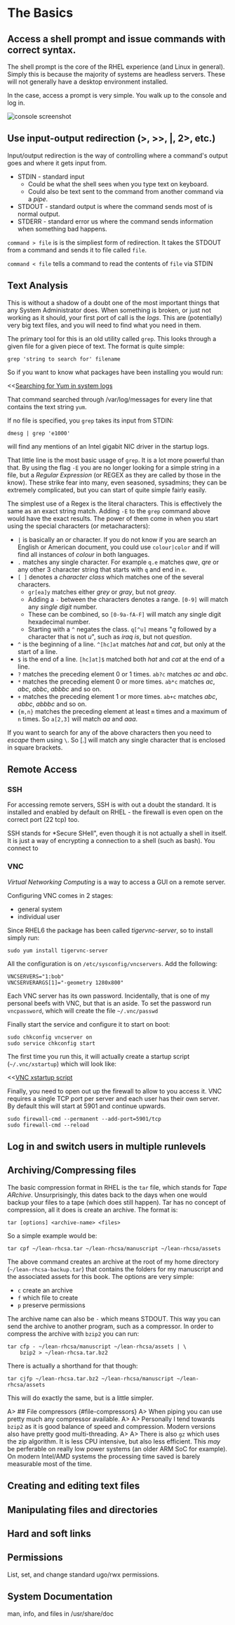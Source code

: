 # The Basics

## Access a shell prompt and issue commands with correct syntax.
The shell prompt is the core of the RHEL experience (and Linux in general). Simply this is because the majority of systems are headless servers. These will not generally have a desktop environment installed.

In the case, access a prompt is very simple. You walk up to the console and log in.

![console screenshot](images/console-screenshot.png)

## Use input-output redirection (>, >>, |, 2>, etc.)
Input/output redirection is the way of controlling where a command's output goes and where it gets input from. 

* STDIN - standard input
  * Could be what the shell sees when you type text on keyboard.
  * Could also be text sent to the command from another command via a _pipe_.
* STDOUT - standard output is where the command sends most of is normal output.
* STDERR - standard error us where the command sends information when something bad happens.


`command > file` is is the simpliest form of redirection. It takes the STDOUT from a command and sends it to file called `file`.

`command < file` tells a command to read the contents of `file` via STDIN

## Text Analysis

This is without a shadow of a doubt one of the most important things that any System Administrator does. When something is broken, or just not working as it should, your first port of call is the _logs_. This are (potentially) very big text files, and you will need to find what you need in them.

The primary tool for this is an old utility called `grep`. This looks through a given file for a given piece of text. The format is quite simple:

```
grep 'string to search for' filename
```

So if you want to know what packages have been installing you would run:

<<[Searching for Yum in system logs](code/grep-yum.txt)

That command searched through /var/log/messages for every line that contains the text string `yum`.

If no file is specified, you `grep` takes its input from STDIN:

```
dmesg | grep 'e1000'
```

will find any mentions of an Intel gigabit NIC driver in the startup logs.

That little line is the most basic usage of `grep`. It is a lot more powerful than that. By using the flag `-E` you are no longer looking for a simple string in a file, but a _Regular Expression_ (or REGEX as they are called by those in the know). These strike fear into many, even seasoned, sysadmins; they can be extremely complicated, but you can start of quite simple fairly easily.

The simplest use of a Regex is the literal characters. This is effectively the same as an exact string match. Adding `-E` to the `grep` command above would have the exact results. The power of them come in when you start using the special characters (or metacharacters):

  * `|` is basically an *or* character. If you do not know if you are search an English or American document, you could use `colour|color` and if will find all instances of  *colour* in both languages.
  * `.` matches any single character. For example `q.e` matches *qwe*, *qre* or any other 3 character string that starts with `q` and end in `e`.
  * `[ ]` denotes a _character class_ which matches one of the several characters.
    * `gr[ea]y` matches either *grey* or *gray*, but not *greay*.
    * Adding a `-` between the characters denotes a range. `[0-9]` will match any *single digit* number.
    * These can be combined, so `[0-9a-fA-F]` will match any single digit hexadecimal number.
    * Starting with a `^` negates the class. `q[^u]` means "*q* followed by a character that is not *u*", such as *iraq is*, but not *question*.
  *  `^` is the beginning of a line. `^[hc]at` matches *hat* and *cat*, but only at the start of a line.
  * `$` is the end of a line. `[hc]at]$` matched both *hat* and *cat* at the end of a line.
  * `?` matches the preceding element 0 or 1 times. `ab?c` matches *ac* and *abc*. 
  * `*` matches the preceding element 0 or more times. `ab*c` matches *ac*, *abc*, *abbc*, *abbbc* and so on.
  * `+` matches the preceding element 1 or more times. `ab+c` matches *abc*, *abbc*, *abbbc* and so on. 
  * `{m,n}` matches the preceding element at least `m` times and a maximum of `n` times. So `a[2,3]` will match *aa* and *aaa*. 

If you want to search for any of the above characters then you need to *escape* them using `\`. So \[.\] will match any single character that is enclosed in square brackets.  

## Remote Access

### SSH
For accessing remote servers, SSH is with out a doubt the standard. It is installed and enabled by default on RHEL - the firewall is even open on the correct port (22 tcp) too.

SSH stands for *Secure SHell", even though it is not actually a shell in itself. It is just a way of encrypting a connection to a shell (such as bash). You connect to 

### VNC
*Virtual Networking Computing* is a way to access a GUI on a remote server.


Configuring VNC comes in 2 stages:
   
   - general system
   - individual user

Since RHEL6 the package has been called *tigervnc-server*, so to install simply run:

```
sudo yum install tigervnc-server
```

All the configuration is on `/etc/sysconfig/vncservers`. Add the following:

```
VNCSERVERS="1:bob"
VNCSERVERARGS[1]="-geometry 1280x800"
```

Each VNC server has its own password. Incidentally, that is one of my personal beefs with VNC, but that is an aside. To set the password run `vncpassword`, which will create the file `~/.vnc/passwd`

Finally start the service and configure it to start on boot:

```
sudo chkconfig vncserver on
sudo service chkconfig start
```

The first time you run this, it will actually create a startup script (`~/.vnc/xstartup`) which will look like:

<<[VNC xstartup script](code/vnc-xstartup)

Finally, you need to open out up the firewall to allow to you access it. VNC requires a single TCP port per server and each user has their own server. By default this will start at 5901 and continue upwards.

```
sudo firewall-cmd --permanent --add-port=5901/tcp
sudo firewall-cmd --reload
```


## Log in and switch users in multiple runlevels


## Archiving/Compressing files

The basic compression format in RHEL is the `tar` file, which stands for *Tape ARchive*. Unsurprisingly, this dates back to the days when one would backup your files to a tape (which does still happen). Tar has no concept of compression, all it does is create an archive. The format is:

    tar [options] <archive-name> <files>

So a simple example would be:


    tar cpf ~/lean-rhcsa.tar ~/lean-rhcsa/manuscript ~/lean-rhcsa/assets

The above command creates an archive at the root of my home directory (`~/lean-rhcsa-backup.tar`) that contains the folders for my manuscript and the associated assets for this book. The options are very simple:

   - `c` create an archive
   - `f` which file to create
   - `p` preserve permissions

The archive name can also be `-` which means STDOUT. This way you can send the archive to another program, such as a compressor. In order to compress the archive with `bzip2` you can run:


    tar cfp - ~/lean-rhcsa/manuscript ~/lean-rhcsa/assets | \
        bzip2 > ~/lean-rhcsa.tar.bz2


There is actually a shorthand for that though:

    tar cjfp ~/lean-rhcsa.tar.bz2 ~/lean-rhcsa/manuscript ~/lean-rhcsa/assets

This will do exactly the same, but is a little simpler.

A> ## File compressors {#file-compressors}
A> When piping you can use pretty much any compressor available.
A>
A> Personally I tend towards `bzip2` as it is good balance of speed and compression. Modern versions also have pretty good multi-threading.
A>
A> There is also `gz` which uses the zip algorithm. It is less CPU intensive, but also less efficient. This *may* be perferable on really low power systems (an older ARM SoC for example). On modern Intel/AMD systems the processing time saved is barely measurable most of the time.

## Creating and editing text files



## Manipulating files and directories

## Hard and soft links

## Permissions
List, set, and change standard ugo/rwx permissions.

## System Documentation
man, info, and files in /usr/share/doc
